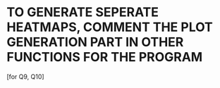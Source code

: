 <h1> TO GENERATE SEPERATE HEATMAPS, COMMENT THE PLOT GENERATION PART IN OTHER FUNCTIONS FOR THE PROGRAM </h1>
[for Q9, Q10]
